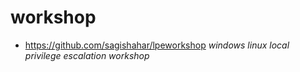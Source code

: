 # workshop

* https://github.com/sagishahar/lpeworkshop _windows linux local privilege escalation workshop_
